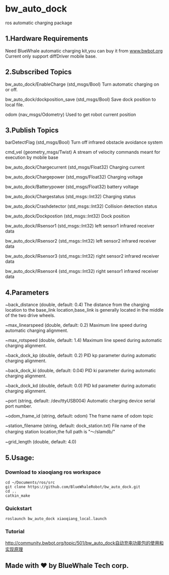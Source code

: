 # bw_auto_dock
ros  automatic charging package

## 1.Hardware Requirements
Need BlueWhale automatic charging kit,you can buy it from www.bwbot.org  Current only support diffDriver mobile base.

## 2.Subscribed Topics      
bw_auto_dock/EnableCharge (std_msgs/Bool)
    Turn automatic charging on or off.   

bw_auto_dock/dockposition_save (std_msgs/Bool)
    Save dock position to local file.

odom (nav_msgs/Odometry)
    Used to get robot current position

## 3.Publish Topics
barDetectFlag  (std_msgs/Bool)
    Turn off infrared obstacle avoidance system  

cmd_vel    (geometry_msgs/Twist)
    A stream of velocity commands meant for execution by mobile base

bw_auto_dock/Chargecurrent (std_msgs/Float32)
    Charging current

bw_auto_dock/Chargepower (std_msgs/Float32)
    Charging voltage

bw_auto_dock/Batterypower (std_msgs/Float32)
    battery voltage

bw_auto_dock/Chargestatus (std_msgs::Int32)
    Charging status

bw_auto_dock/Crashdetector (std_msgs::Int32)
    Collision detection status

bw_auto_dock/Dockpostion (std_msgs::Int32)
    Dock position

bw_auto_dock/IRsensor1 (std_msgs::Int32)
    left sensor1 infrared receiver data

bw_auto_dock/IRsensor2 (std_msgs::Int32)
    left sensor2 infrared receiver data

bw_auto_dock/IRsensor3 (std_msgs::Int32)
    right sensor2 infrared receiver data

bw_auto_dock/IRsensor4 (std_msgs::Int32)
    right sensor1 infrared receiver data

## 4.Parameters

~back_distance (double, default: 0.4)
  The distance from the charging location to the base_link location,base_link is generally located in the middle of the two drive wheels.

~max_linearspeed (double, default: 0.2)
  Maximum line speed during automatic charging alignment.

~max_rotspeed (double, default: 1.4)
  Maximum line speed during automatic charging alignment.

~back_dock_kp (double, default: 0.2)
  PID kp parameter during automatic charging alignment.

~back_dock_ki (double, default: 0.04)
  PID ki parameter during automatic charging alignment.

~back_dock_kd (double, default: 0.0)
  PID kd parameter during automatic charging alignment.

~port (string, default: /dev/ttyUSB004)
  Automatic charging device serial port number.

~odom_frame_id (string, default: odom)
  The frame name of odom topic

~station_filename (string, default: dock_station.txt)
  File name of the charging station location,the full path is "～/slamdb/"

~grid_length (double, default: 4.0)

## 5.Usage:
### Download to xiaoqiang ros workspace
```
cd ~/Documents/ros/src
git clone https://github.com/BlueWhaleRobot/bw_auto_dock.git
cd ..
catkin_make
```
### Quickstart
```
roslaunch bw_auto_dock xiaoqiang_local.launch
```
### Tutorial
http://community.bwbot.org/topic/501/bw_auto_dock自动充电功能包的使用和实现原理

## Made with :heart: by BlueWhale Tech corp.
